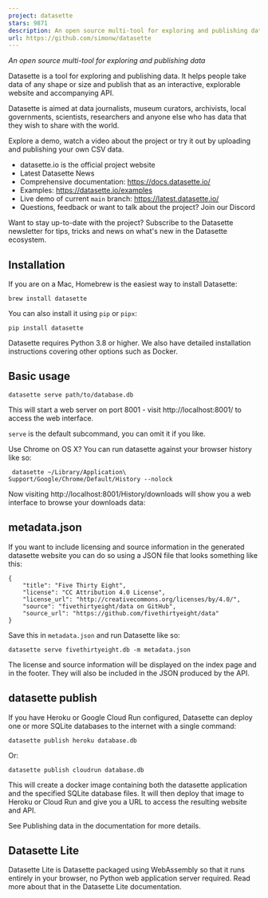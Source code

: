 ```yaml
---
project: datasette
stars: 9871
description: An open source multi-tool for exploring and publishing data
url: https://github.com/simonw/datasette
---
```


_An open source multi-tool for exploring and publishing data_

Datasette is a tool for exploring and publishing data. It helps people take data of any shape or size and publish that as an interactive, explorable website and accompanying API.

Datasette is aimed at data journalists, museum curators, archivists, local governments, scientists, researchers and anyone else who has data that they wish to share with the world.

Explore a demo, watch a video about the project or try it out by uploading and publishing your own CSV data.

-   datasette.io is the official project website
-   Latest Datasette News
-   Comprehensive documentation: https://docs.datasette.io/
-   Examples: https://datasette.io/examples
-   Live demo of current `main` branch: https://latest.datasette.io/
-   Questions, feedback or want to talk about the project? Join our Discord

Want to stay up-to-date with the project? Subscribe to the Datasette newsletter for tips, tricks and news on what's new in the Datasette ecosystem.

Installation
------------

If you are on a Mac, Homebrew is the easiest way to install Datasette:

```
brew install datasette
```

You can also install it using `pip` or `pipx`:

```
pip install datasette
```

Datasette requires Python 3.8 or higher. We also have detailed installation instructions covering other options such as Docker.

Basic usage
-----------

```
datasette serve path/to/database.db
```

This will start a web server on port 8001 - visit http://localhost:8001/ to access the web interface.

`serve` is the default subcommand, you can omit it if you like.

Use Chrome on OS X? You can run datasette against your browser history like so:

```
 datasette ~/Library/Application\ Support/Google/Chrome/Default/History --nolock
```

Now visiting http://localhost:8001/History/downloads will show you a web interface to browse your downloads data:

metadata.json
-------------

If you want to include licensing and source information in the generated datasette website you can do so using a JSON file that looks something like this:

```
{
    "title": "Five Thirty Eight",
    "license": "CC Attribution 4.0 License",
    "license_url": "http://creativecommons.org/licenses/by/4.0/",
    "source": "fivethirtyeight/data on GitHub",
    "source_url": "https://github.com/fivethirtyeight/data"
}
```

Save this in `metadata.json` and run Datasette like so:

```
datasette serve fivethirtyeight.db -m metadata.json
```

The license and source information will be displayed on the index page and in the footer. They will also be included in the JSON produced by the API.

datasette publish
-----------------

If you have Heroku or Google Cloud Run configured, Datasette can deploy one or more SQLite databases to the internet with a single command:

```
datasette publish heroku database.db
```

Or:

```
datasette publish cloudrun database.db
```

This will create a docker image containing both the datasette application and the specified SQLite database files. It will then deploy that image to Heroku or Cloud Run and give you a URL to access the resulting website and API.

See Publishing data in the documentation for more details.

Datasette Lite
--------------

Datasette Lite is Datasette packaged using WebAssembly so that it runs entirely in your browser, no Python web application server required. Read more about that in the Datasette Lite documentation.
